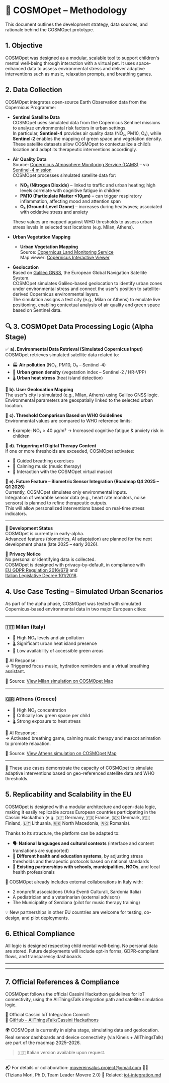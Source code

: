 # 🧪 COSMOpet – Methodology

This document outlines the development strategy, data sources, and rationale behind the COSMOpet prototype.

## 1. Objective

COSMOpet was designed as a modular, scalable tool to support children's mental well-being through interaction with a virtual pet. It uses space-enhanced data to assess environmental stress and deliver adaptive interventions such as music, relaxation prompts, and breathing games.

## 2. Data Collection

COSMOpet integrates open-source Earth Observation data from the Copernicus Programme:

- **Sentinel Satellite Data**  
  COSMOpet uses simulated data from the Copernicus Sentinel missions to analyze environmental risk factors in urban settings.  
  In particular, **Sentinel-4** provides air quality data (NO₂, PM10, O₃), while **Sentinel-2** enables the mapping of green space and vegetation density.  
  These satellite datasets allow COSMOpet to contextualize a child’s location and adapt its therapeutic interventions accordingly.

- **Air Quality Data**  
  Source: [Copernicus Atmosphere Monitoring Service (CAMS)](https://atmosphere.copernicus.eu/data) – via [Sentinel-4 mission](https://sentinels.copernicus.eu/web/sentinel/missions/sentinel-4)  
  COSMOpet processes simulated satellite data for:

  - **NO₂ (Nitrogen Dioxide)** – linked to traffic and urban heating; high levels correlate with cognitive fatigue in children  
  - **PM10 (Particulate Matter ≤10μm)** – can trigger respiratory inflammation, affecting mood and attention span  
  - **O₃ (Ground-Level Ozone)** – increases during heatwaves; associated with oxidative stress and anxiety

  These values are mapped against WHO thresholds to assess urban stress levels in selected test locations (e.g. Milan, Athens).

- **Urban Vegetation Mapping**  
  - **Urban Vegetation Mapping**  
  Source: [Copernicus Land Monitoring Service](https://land.copernicus.eu/en)  
  Map viewer: [Copernicus Interactive Viewer](https://land.copernicus.eu/en/map-viewer)

- **Geolocation**  
  Based on [Galileo GNSS](https://www.usegalileo.eu/EN/), the European Global Navigation Satellite System.  
  COSMOpet simulates Galileo-based geolocation to identify urban zones under environmental stress and connect the user's position to satellite-derived Copernicus environmental layers.  
  The simulation assigns a test city (e.g., Milan or Athens) to emulate live positioning, enabling contextual analysis of air quality and green space based on Sentinel data.

## 🔍 3. COSMOpet Data Processing Logic (Alpha Stage)

✅ **a). Environmental Data Retrieval (Simulated Copernicus Input)**  
COSMOpet retrieves simulated satellite data related to:  
- 🏭 **Air pollution** (NO₂, PM10, O₃ – Sentinel-4)  
- 🌳 **Urban green density** (vegetation index – Sentinel-2 / HR-VPP)  
- 🌡️ **Urban heat stress** (heat island detection)

📍 **b). User Geolocation Mapping**  
The user's city is simulated (e.g., Milan, Athens) using Galileo GNSS logic.  
Environmental parameters are geospatially linked to the selected urban location.

🧪 **c). Threshold Comparison Based on WHO Guidelines**  
Environmental values are compared to WHO reference limits:  
- Example: NO₂ > 40 µg/m³ → Increased cognitive fatigue & anxiety risk in children

🚨 **d). Triggering of Digital Therapy Content**  
If one or more thresholds are exceeded, COSMOpet activates:  
- 🧘 Guided breathing exercises  
- 🎵 Calming music (music therapy)  
- 🐶 Interaction with the COSMOpet virtual mascot

🧠 **e). Future Feature – Biometric Sensor Integration (Roadmap Q4 2025 – Q1 2026)**  
Currently, COSMOpet simulates only environmental inputs.  
Integration of wearable sensor data (e.g., heart rate monitors, noise sensors) is planned to refine therapeutic outputs.  
This will allow personalized interventions based on real-time stress indicators.

---

📅 **Development Status**  
COSMOpet is currently in early-alpha.  
Advanced features (biometrics, AI adaptation) are planned for the next development phase (late 2025 – early 2026).

🔐 **Privacy Notice**  
No personal or identifying data is collected.  
COSMOpet is designed with privacy-by-default, in compliance with  
[EU GDPR Regulation 2016/679](https://eur-lex.europa.eu/eli/reg/2016/679/oj) and  
[Italian Legislative Decree 101/2018](https://www.garanteprivacy.it/web/guest/home/docweb/-/docweb-display/docweb/9038275).


## 4. Use Case Testing – Simulated Urban Scenarios

As part of the alpha phase, COSMOpet was tested with simulated Copernicus-based environmental data in two major European cities:

---

### 🇮🇹 Milan (Italy)
- 🔴 High NO₂ levels and air pollution  
- 🌡️ Significant urban heat island presence  
- 🌳 Low availability of accessible green areas  

🧠 AI Response:  
→ Triggered focus music, hydration reminders and a virtual breathing assistant.

📍 Source: [View Milan simulation on COSMOpet Map](https://tizym.github.io/COSMOpet/map.html)

---

### 🇬🇷 Athens (Greece)
- 🔴 High NO₂ concentration  
- 🌳 Critically low green space per child  
- 🌡️ Strong exposure to heat stress  

🧠 AI Response:  
→ Activated breathing game, calming music therapy and mascot animation to promote relaxation.

📍 Source: [View Athens simulation on COSMOpet Map](https://tizym.github.io/COSMOpet/map.html)

---

📌 These use cases demonstrate the capacity of COSMOpet to simulate adaptive interventions based on geo-referenced satellite data and WHO thresholds.


## 5. Replicability and Scalability in the EU

COSMOpet is designed with a modular architecture and open-data logic, making it easily replicable across European countries participating in the Cassini Hackathon (e.g. 🇩🇪 Germany, 🇫🇷 France, 🇩🇰 Denmark, 🇫🇮 Finland, 🇱🇹 Lithuania, 🇲🇰 North Macedonia, 🇷🇴 Romania).

Thanks to its structure, the platform can be adapted to:

- 🗣️ **National languages and cultural contexts** (interface and content translations are supported)
- 🏥 **Different health and education systems**, by adjusting stress thresholds and therapeutic protocols based on national standards
- 🧩 **Existing partnerships with schools, municipalities, NGOs**, and local health professionals

📌 COSMOpet already includes external collaborations in Italy with:
- 2 nonprofit associations (Arka Eventi Culturali, Sardonia Italia)
- A pediatrician and a veterinarian (external advisors)
- The Municipality of Serdiana (pilot for music therapy training)

💡 New partnerships in other EU countries are welcome for testing, co-design, and pilot deployments.

## 6. Ethical Compliance

All logic is designed respecting child mental well-being. No personal data are stored. Future deployments will include opt-in forms, GDPR-compliant flows, and transparency dashboards.

---
---

## 7. Official References & Compliance

COSMOpet follows the official Cassini Hackathon guidelines for IoT connectivity, using the AllThingsTalk integration path and satellite simulation logic.

📄 Official Cassini IoT Integration Commit:  
🔗 [GitHub – AllThingsTalk/Cassini Hackathons](https://github.com/allthingstalk/cassini-hackathons/commit/2aaf37d5ca81ccc940c3f2b0dd24e8efaa7bd8c3)

🌍 COSMOpet is currently in alpha stage, simulating data and geolocation. Real sensor dashboards and device connectivity (via Kineis + AllThingsTalk) are part of the roadmap 2025–2026.

> 🇮🇹 Italian version available upon request.
---

📬 For details or collaboration: movereinsalus.project@gmail.com 
👩‍🏫 (Tiziana Mori, Ph.D, Team Leader Movere 2.0)
🔗 Related: [iot-integration.md](./iot-integration.md)
